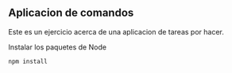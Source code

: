 ## Aplicacion de comandos

Este es un ejercicio acerca de
una aplicacion de tareas por hacer.

Instalar los paquetes de Node 

```
npm install
```